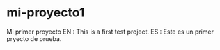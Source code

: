 # mi-proyecto1
Mi primer proyecto
EN : This is a first test project.
ES : Este es un primer pryecto de prueba.
